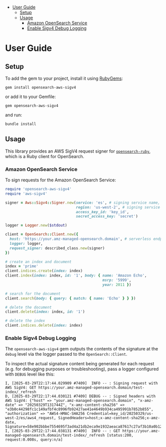 - [User Guide](#user-guide)
  - [Setup](#setup)
  - [Usage](#usage)
    - [Amazon OpenSearch Service](#amazon-opensearch-service)
    - [Enable Sigv4 Debug Logging](#enable-sigv4-debug-logging)
# User Guide
## Setup

To add the gem to your project, install it using [RubyGems](https://rubygems.org/):

```
gem install opensearch-aws-sigv4
```

or add it to your Gemfile:
```
gem opensearch-aws-sigv4
```
and run:
```
bundle install
```

## Usage

This library provides an AWS SigV4 request signer for [`opensearch-ruby`](https://github.com/opensearch-project/opensearch-ruby/tree/main), which is a Ruby client for OpenSearch.

### Amazon OpenSearch Service
To sign requests for the Amazon OpenSearch Service:

```ruby
require 'opensearch-aws-sigv4'
require 'aws-sigv4'

signer = Aws::Sigv4::Signer.new(service: 'es', # signing service name, use "aoss" for OpenSearch Serverless
                                region: 'us-west-2', # signing service region
                                access_key_id: 'key_id',
                                secret_access_key: 'secret')

logger = Logger.new($stdout) 

client = OpenSearch::Client.new({
  host: 'https://your.amz-managed-opensearch.domain', # serverless endpoint for OpenSearch Serverless
  logger: logger,
  request_signer: described_class.new(signer)
})

# create an index and document
index = 'prime'
client.indices.create(index: index)
client.index(index: index, id: '1', body: { name: 'Amazon Echo', 
                                            msrp: '5999', 
                                            year: 2011 })

# search for the document
client.search(body: { query: { match: { name: 'Echo' } } })

# delete the document
client.delete(index: index, id: '1')

# delete the index
client.indices.delete(index: index)
```

### Enable Sigv4 Debug Logging
The `opensearch-aws-sigv4` gem outputs the contents of the signature at the `debug` level via the logger passed to the `OpenSearch::Client`.

To inspect the actual signature content being generated for each request (e.g. for debugging purposes or troubleshooting), pass a logger configured with `DEBUG` level like this:

```
I, [2025-03-29T22:17:44.029909 #7409]  INFO -- : Signing request with AWS SigV4: GET https://your.amz-managed-opensearch.domain/test-index/_refresh
D, [2025-03-29T22:17:44.030121 #7409] DEBUG -- : Signed headers with AWS SigV4: {"host" => "your.amz-managed-opensearch.domain", "x-amz-date" => "20250329T131744Z", "x-amz-content-sha256" => "e3b0c44298fc1c149afbf4c8996fb92427ae41e4649b934ca495991b7852b855", "authorization" => "AWS4-HMAC-SHA256 Credential=key_id/20250329/us-west-2/es/aws4_request, SignedHeaders=host;x-amz-content-sha256;x-amz-date, Signature=58e902bbbe7554695f3ad4a21db2eca9e1932aeaca87617c27af3b10a0b1233c"}
I, [2025-03-29T22:17:44.038131 #7409]  INFO -- : GET https://your.amz-managed-opensearch.domain/test-index/_refresh [status:200, request:0.008s, query:n/a]
```
